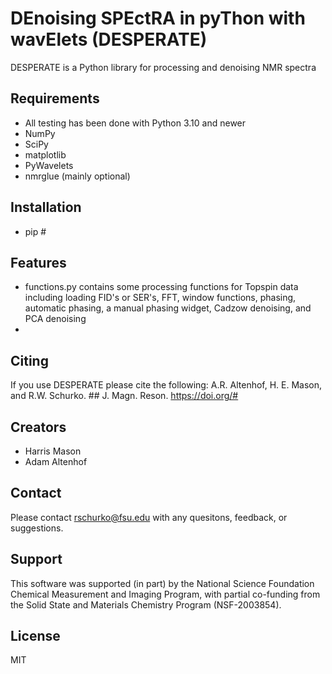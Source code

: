# DEnoising SPEctRA in pyThon with wavElets (DESPERATE)

DESPERATE is a Python library for processing and denoising NMR spectra


## Requirements
- All testing has been done with Python 3.10 and newer
- NumPy
- SciPy
- matplotlib
- PyWavelets
- nmrglue (mainly optional)

## Installation
- pip #

## Features
- functions.py contains some processing functions for Topspin data including loading FID's or SER's, FFT, window functions, phasing, automatic phasing, a manual phasing widget, Cadzow denoising, and PCA denoising
- 

## Citing
If you use DESPERATE please cite the following:
A.R. Altenhof, H. E. Mason, and R.W. Schurko. ## J. Magn. Reson. https://doi.org/#

## Creators
- Harris Mason
- Adam Altenhof

## Contact
Please contact rschurko@fsu.edu with any quesitons, feedback, or suggestions.

## Support
This software was supported (in part) by the National Science Foundation Chemical Measurement and Imaging Program, with partial co-funding from the Solid State and Materials Chemistry Program (NSF-2003854).

## License
MIT

[//]: # ()

   [dill]: <https://github.com/joemccann/dillinger>

